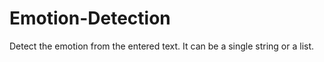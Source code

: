 # Emotion-Detection

Detect the emotion from the entered text. It can be a single string or a list.
